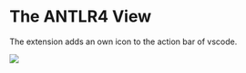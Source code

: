 # The ANTLR4 View

The extension adds an own icon to the action bar of vscode.

![](https://raw.githubusercontent.com/mike-lischke/vscode-antlr4/master/images/antlr4-view.png)